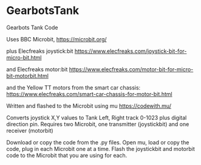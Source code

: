 # GearbotsTank
Gearbots Tank Code

Uses BBC Microbit, 
https://microbit.org/

plus Elecfreaks joystick:bit
https://www.elecfreaks.com/joystick-bit-for-micro-bit.html

and Elecfreaks motor:bit
https://www.elecfreaks.com/motor-bit-for-micro-bit-motorbit.html

and the Yellow TT motors from the smart car chassis:
https://www.elecfreaks.com/smart-car-chassis-for-motor-bit.html


Written and flashed to the Microbit using mu
https://codewith.mu/

Converts joystick X,Y values to Tank Left, Right track 0-1023 plus digital direction pin.  Requires two Microbit, one transmitter (joystickbit) and one receiver (motorbit)

Download or copy the code from the .py files.  Open mu, load or copy the code, plug in each Microbit one at a time.  Flash the joystickbit and motorbit code to the Microbit that you are using for each.  
